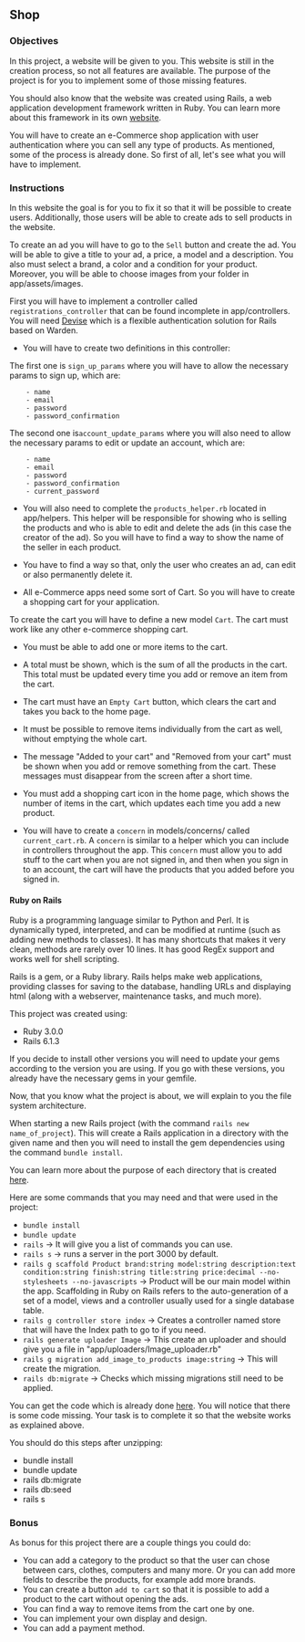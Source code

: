 ## Shop

### Objectives

In this project, a website will be given to you. This website is still in the creation process, so not all features are available. The purpose of the project is for you to implement some of those missing features.

You should also know that the website was created using Rails, a web application development framework written in Ruby. You can learn more about this framework in its own [website](https://guides.rubyonrails.org/getting_started.html).

You will have to create an e-Commerce shop application with user authentication where you can sell any type of products.
As mentioned, some of the process is already done. So first of all, let's see what you will have to implement.

### Instructions

In this website the goal is for you to fix it so that it will be possible to create users. Additionally, those users will be able to create ads to sell products in the website.

To create an ad you will have to go to the `Sell` button and create the ad. You will be able to give a title to your ad, a price, a model and a description. You also must select a brand, a color and a condition for your product. Moreover, you will be able to choose images from your folder in app/assets/images.

First you will have to implement a controller called `registrations_controller` that can be found incomplete in app/controllers. You will need [Devise](https://github.com/heartcombo/devise) which is a flexible authentication solution for Rails based on Warden.

- You will have to create two definitions in this controller:

The first one is `sign_up_params` where you will have to allow the necessary params to sign up, which are:

        - name
        - email
        - password
        - password_confirmation

The second one is`account_update_params` where you will also need to allow the necessary params to edit or update an account, which are:

        - name
        - email
        - password
        - password_confirmation
        - current_password

- You will also need to complete the `products_helper.rb` located in app/helpers. This helper will be responsible for showing who is selling the products and who is able to edit and delete the ads (in this case the creator of the ad). So you will have to find a way to show the name of the seller in each product.

- You have to find a way so that, only the user who creates an ad, can edit or also permanently delete it.

- All e-Commerce apps need some sort of Cart. So you will have to create a shopping cart for your application.

To create the cart you will have to define a new model `Cart`.
The cart must work like any other e-commerce shopping cart.

- You must be able to add one or more items to the cart.
- A total must be shown, which is the sum of all the products in the cart. This total must be updated every time you add or remove an item from the cart.
- The cart must have an `Empty Cart` button, which clears the cart and takes you back to the home page.
- It must be possible to remove items individually from the cart as well, without emptying the whole cart.
- The message "Added to your cart" and "Removed from your cart" must be shown when you add or remove something from the cart. These messages must disappear from the screen after a short time.
- You must add a shopping cart icon in the home page, which shows the number of items in the cart, which updates each time you add a new product.

- You will have to create a `concern` in models/concerns/ called `current_cart.rb`. A `concern` is similar to a helper which you can include in controllers throughout the app. This `concern` must allow you to add stuff to the cart when you are not signed in, and then when you sign in to an account, the cart will have the products that you added before you signed in.

#### Ruby on Rails

Ruby is a programming language similar to Python and Perl. It is dynamically typed, interpreted, and can be modified at runtime (such as adding new methods to classes). It has many shortcuts that makes it very clean, methods are rarely over 10 lines. It has good RegEx support and works well for shell scripting.

Rails is a gem, or a Ruby library. Rails helps make web applications, providing classes for saving to the database, handling URLs and displaying html (along with a webserver, maintenance tasks, and much more).

This project was created using:

- Ruby 3.0.0
- Rails 6.1.3

If you decide to install other versions you will need to update your gems according to the version you are using. If you go with these versions, you already have the necessary gems in your gemfile.

Now, that you know what the project is about, we will explain to you the file system architecture.

When starting a new Rails project (with the command `rails new name_of_project`).
This will create a Rails application in a directory with the given name and then you will need to install the gem dependencies using the command `bundle install`.

You can learn more about the purpose of each directory that is created [here](https://www.tutorialspoint.com/ruby-on-rails/rails-directory-structure.htm).

Here are some commands that you may need and that were used in the project:

- `bundle install`
- `bundle update`
- `rails` -> It will give you a list of commands you can use.
- `rails s` -> runs a server in the port 3000 by default.
- `rails g scaffold Product brand:string model:string description:text condition:string finish:string title:string price:decimal --no-stylesheets --no-javascripts` -> Product will be our main model within the app. Scaffolding in Ruby on Rails refers to the auto-generation of a set of a model, views and a controller usually used for a single database table.
- `rails g controller store index` -> Creates a controller named store that will have the Index path to go to if you need.
- `rails generate uploader Image` -> This create an uploader and should give you a file in "app/uploaders/Image_uploader.rb"
- `rails g migration add_image_to_products image:string` -> This will create the migration.
- `rails db:migrate` -> Checks which missing migrations still need to be applied.

You can get the code which is already done [here](https://assets.01-edu.org/shop/shop.zip). You will notice that there is some code missing. Your task is to complete it so that the website works as explained above.

You should do this steps after unzipping:

- bundle install
- bundle update
- rails db:migrate
- rails db:seed
- rails s

### Bonus

As bonus for this project there are a couple things you could do:

- You can add a category to the product so that the user can chose between cars, clothes, computers and many more. Or you can add more fields to describe the products, for example add more brands.
- You can create a button `add to cart` so that it is possible to add a product to the cart without opening the ads.
- You can find a way to remove items from the cart one by one.
- You can implement your own display and design.
- You can add a payment method.